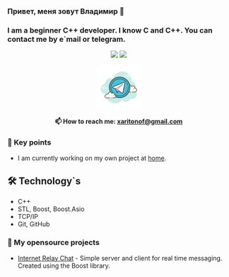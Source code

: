### Привет, меня зовут Владимир 👋
### I am a beginner C++ developer. I know C and C++. You can contact me by e`mail or telegram.
<p align='center'>
   <a href="https://github-readme-stats.vercel.app/api?username=khaRRitonov&show_icons=true&count_private=true">
       <img height=150 src="https://github-readme-stats.vercel.app/api?username=khaRRitonov&show_icons=true&count_private=true"/></a>
   <a href="https://github.com/khaRRitonov/github-readme-stats">
       <img height=150 src="https://github-readme-stats.vercel.app/api/top-langs/?username=khaRRitonov&layout=compact"/></a>
</p>

<p align='center'>
   <a href="https://t.me/khaRRitonov" target="_blank">
       <img src="https://github.com/khaRRitonov/khaRRitonov/blob/main/icons8-telegram-app-100.png"/>
   </a>
<p align='center'><b>
   📫 How to reach me: <a href='mailto:xaritonof@gmail.com'>xaritonof@gmail.com</a></b>
</p>

### 🔭 Key points
*   I am currently working on my own project at [home](https://github.com/khaRRitonov).

## 🛠 Technology`s
*   C++
*   STL, Boost, Boost.Asio
*   TCP/IP
*   Git, GitHub

### 🌱 My opensource projects

*   [Internet Relay Chat](https://github.com/khaRRitonov/Internet_Relay_Chat) - Simple server and client for real time messaging. Created using the Boost library.
<!--
**khaRRitonov/khaRRitonov** is a ✨ _special_ ✨ repository because its `README.md` (this file) appears on your GitHub profile.

Here are some ideas to get you started:

- 🔭 I’m currently working on ...
- 🌱 I’m currently learning ...
- 👯 I’m looking to collaborate on ...
- 🤔 I’m looking for help with ...
- 💬 Ask me about ...
- 📫 How to reach me: ...
- 😄 Pronouns: ...
- ⚡ Fun fact: ...
-->
